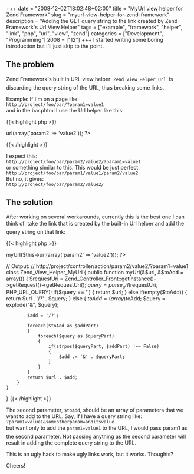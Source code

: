 +++
date = "2008-12-02T18:02:48+02:00"
title = "MyUrl view helper for Zend Framework"
slug = "myurl-view-helper-for-zend-framework"
description = "Adding the GET query string to the link created by Zend Framework's Url View Helper"
tags = ["example", "framework", "helper", "link", "php", "url", "view", "zend"]
categories = ["Development", "Programming"]
2008 = ["12"]
+++
I started writing some boring introduction but I'll just skip to the point.

<h2>The problem</h2>

Zend Framework's built in URL view helper &#151; <code>Zend_View_Helper_Url</code> &#151; is discarding the query string of the URL, thus breaking some links.

Example: If I'm on a page like:<br />
<code>http://project/foo/bar/?param1=value1</code><br />
and in the bar.phtml I use the Url helper like this:

{{< highlight php >}}
<?php
<?= $this->url(array('param2' => 'value2')); ?>
{{< /highlight >}}

I expect this:<br />
<code>http://project/foo/bar/param2/value2/?param1=value1</code><br />
or something similar to this. This would be just perfect:<br />
<code>http://project/foo/bar/param1/value1/param2/value2</code><br />
But no, it gives:<br />
<code>http://project/foo/bar/param2/value2/</code>

<h2>The solution</h2>

After working on several workarounds, currently this is the best one I can think of &#151; take the link that is created by the built-in Url helper and add the query string on that link:

{{< highlight php >}}
<?php

// Usage:
// <?= $this->myUrl($this->url(array('param2' => 'value2'))); ?>
// Output:
// http://project/controller/action/param2/value2/?param1=value1
class Zend_View_Helper_MyUrl
{
    public function myUrl(&$url, &$toAdd = array())
    {
        $requestUri = Zend_Controller_Front::getInstance()->getRequest()->getRequestUri();
        $query = parse_url($requestUri, PHP_URL_QUERY);
        if($query == '')
        {
            return $url;
        }
        else if(empty($toAdd))
        {
            return $url . '/?' . $query;
        }
        else
        {
            $toAdd = (array)$toAdd;
            $query = explode("&", $query);

            $add = '/?';

            foreach($toAdd as $addPart)
            {
                foreach($query as $queryPart)
                {
                    if(strpos($queryPart, $addPart) !== False)
                    {
                        $add .= '&' . $queryPart;
                    }
                }
            }
            return $url . $add;
        }
    }
}
{{< /highlight >}}

The second parameter, <code>$toAdd</code>, should be an array of parameters that we want to add to the URL. Say, if I have a query string like:<br />
<code>?param1=value1&someotherparam=anditsvalue</code><br />
but want only to add the <code>param1=value1</code> to the URL, I would pass &#147;param1&#148; as the second parameter. Not passing anything as the second parameter will result in adding the complete query string to the URL.

This is an ugly hack to make ugly links work, but it works. Thoughts?

Cheers!
